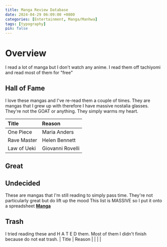 ```yaml
---
title: Manga Review Database
date: 2024-04-29 06:09:00 +0800
categories: [Entertainment, Manga/Manhwa]
tags: [typography]
pin: false
---
```


# Overview 
I read a lot of manga but I don't watch any anime. 
I read them off tachiyomi and read most of them for "free"

## Hall of Fame
I love these mangas and I've re-read them a couple of times.
They are mangas that I grew up with therefore I have massive nostalia glasses.
They're not the GOAT or anything. They simply warms my heart.

| Title              | Reason           |
|:-------------------|:-----------------|
| One Piece          | Maria Anders     |
| Rave Master        | Helen Bennett    | 
| Law of Ueki        | Giovanni Rovelli | 

## Great


## Undecided
These are mangas that I'm still reading to simply pass time. They're not particularly great but do lift up the mood
This list is MASSIVE so I put it onto a spreadsheet
[**Manga**](https://docs.google.com/spreadsheets/d/10PFs6VHo3UYGuFSvEScpOjQOqJZmFmArr1R9U-I-ExY/edit?usp=sharing)


## Trash
I tried reading these and H A T E D them.
Most of them I didn't finish because do not eat trash.
| Title              | Reason           |
|                    |                  |